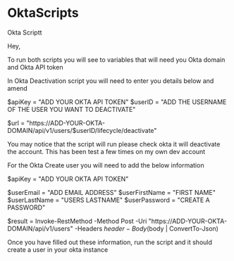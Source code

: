 # OktaScripts
Okta Scriptt

Hey, 

To run both scripts you will see to variables that will need you Okta domain and Okta API token

In Okta Deactivation script you will need to enter you details below and amend

$apiKey = "ADD YOUR OKTA API TOKEN"
$userID = "ADD THE USERNAME OF THE USER YOU WANT TO DEACTIVATE"

$url = "https://ADD-YOUR-OKTA-DOMAIN/api/v1/users/$userID/lifecycle/deactivate"

You may notice that the script will run please check okta it will deactivate the account. This has been test a few times on my own dev account


For the Okta Create user you will need to add the below information


$apiKey = "ADD YOUR OKTA API TOKEN"

$userEmail = "ADD EMAIL ADDRESS"
$userFirstName = "FIRST NAME"
$userLastName = "USERS LASTNAME"
$userPassword = "CREATE A PASSWORD"


$result = Invoke-RestMethod -Method Post -Uri "https://ADD-YOUR-OKTA-DOMAIN/api/v1/users" -Headers $header -Body ($body | ConvertTo-Json)


Once you have filled out these information, run the script and it should create a user in your okta instance
